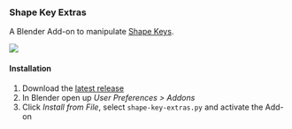### Shape Key Extras

A Blender Add-on to manipulate [Shape Keys](https://docs.blender.org/manual/en/dev/animation/shape_keys).

![](https://i.sstatic.net/aIb4N.jpg)

#### Installation

 1. Download the [latest release](https://github.com/p2or/blender-shapekeyextras/releases)
 2. In Blender open up *User Preferences > Addons*
 3. Click *Install from File*, select `shape-key-extras.py` and activate the Add-on
